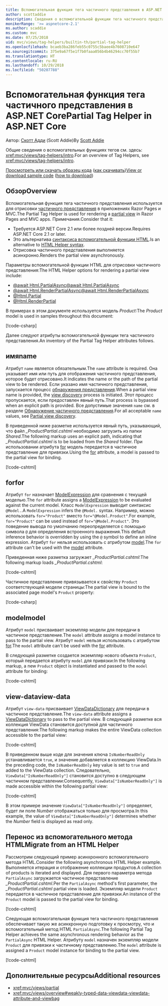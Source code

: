 ```yaml
---
title: Вспомогательная функция тега частичного представления в ASP.NET Core
author: scottaddie
description: Сведения о вспомогательной функции тега частичного представления в ASP.NET и роли каждого из его атрибутов в отрисовке частичного представления.
monikerRange: '>= aspnetcore-2.1'
ms.author: scaddie
ms.custom: mvc
ms.date: 07/25/2018
uid: mvc/views/tag-helpers/builtin-th/partial-tag-helper
ms.openlocfilehash: bcaeb3ba286feb55c0755c5baee4b7608710e647
ms.sourcegitcommit: 375e9a67f5e1f7b0faaa056b4b46294cc70f55b7
ms.translationtype: HT
ms.contentlocale: ru-RU
ms.lasthandoff: 10/29/2018
ms.locfileid: "50207788"
---
```

# <a name="partial-tag-helper-in-aspnet-core"></a><span data-ttu-id="dc841-103">Вспомогательная функция тега частичного представления в ASP.NET Core</span><span class="sxs-lookup"><span data-stu-id="dc841-103">Partial Tag Helper in ASP.NET Core</span></span>

<span data-ttu-id="dc841-104">Автор: [Скотт Адди](https://github.com/scottaddie) (Scott Addie)</span><span class="sxs-lookup"><span data-stu-id="dc841-104">By [Scott Addie](https://github.com/scottaddie)</span></span>

<span data-ttu-id="dc841-105">Общие сведения о вспомогательных функциях тегов см. здесь: <xref:mvc/views/tag-helpers/intro>.</span><span class="sxs-lookup"><span data-stu-id="dc841-105">For an overview of Tag Helpers, see <xref:mvc/views/tag-helpers/intro>.</span></span>

<span data-ttu-id="dc841-106">[Просмотреть или скачать образец кода](https://github.com/aspnet/Docs/tree/master/aspnetcore/mvc/views/tag-helpers/built-in/samples) ([как скачивать](xref:index#how-to-download-a-sample))</span><span class="sxs-lookup"><span data-stu-id="dc841-106">[View or download sample code](https://github.com/aspnet/Docs/tree/master/aspnetcore/mvc/views/tag-helpers/built-in/samples) ([how to download](xref:index#how-to-download-a-sample))</span></span>

## <a name="overview"></a><span data-ttu-id="dc841-107">Обзор</span><span class="sxs-lookup"><span data-stu-id="dc841-107">Overview</span></span>

<span data-ttu-id="dc841-108">Вспомогательная функция тега частичного представления используется для отрисовки [частичного представления](xref:mvc/views/partial) в приложениях Razor Pages и MVC.</span><span class="sxs-lookup"><span data-stu-id="dc841-108">The Partial Tag Helper is used for rendering a [partial view](xref:mvc/views/partial) in Razor Pages and MVC apps.</span></span> <span data-ttu-id="dc841-109">Примечания.</span><span class="sxs-lookup"><span data-stu-id="dc841-109">Consider that it:</span></span>

* <span data-ttu-id="dc841-110">Требуется ASP.NET Core 2.1 или более поздней версии.</span><span class="sxs-lookup"><span data-stu-id="dc841-110">Requires ASP.NET Core 2.1 or later.</span></span>
* <span data-ttu-id="dc841-111">Это альтернатива [синтаксиса вспомогательной функции HTML](xref:mvc/views/partial#reference-a-partial-view).</span><span class="sxs-lookup"><span data-stu-id="dc841-111">Is an alternative to [HTML Helper syntax](xref:mvc/views/partial#reference-a-partial-view).</span></span>
* <span data-ttu-id="dc841-112">Отрисовка частичного представления выполняется асинхронно.</span><span class="sxs-lookup"><span data-stu-id="dc841-112">Renders the partial view asynchronously.</span></span>

<span data-ttu-id="dc841-113">Параметры вспомогательной функции HTML для отрисовки частичного представления:</span><span class="sxs-lookup"><span data-stu-id="dc841-113">The HTML Helper options for rendering a partial view include:</span></span>

* [<span data-ttu-id="dc841-114">@await Html.PartialAsync</span><span class="sxs-lookup"><span data-stu-id="dc841-114">@await Html.PartialAsync</span></span>](/dotnet/api/microsoft.aspnetcore.mvc.rendering.htmlhelperpartialextensions.partialasync)
* [<span data-ttu-id="dc841-115">@await Html.RenderPartialAsync</span><span class="sxs-lookup"><span data-stu-id="dc841-115">@await Html.RenderPartialAsync</span></span>](/dotnet/api/microsoft.aspnetcore.mvc.rendering.htmlhelperpartialextensions.renderpartialasync)
* [@Html.Partial](/dotnet/api/microsoft.aspnetcore.mvc.rendering.htmlhelperpartialextensions.partial)
* [@Html.RenderPartial](/dotnet/api/microsoft.aspnetcore.mvc.rendering.htmlhelperpartialextensions.renderpartial)

<span data-ttu-id="dc841-116">В примерах в этом документе используется модель *Product*:</span><span class="sxs-lookup"><span data-stu-id="dc841-116">The *Product* model is used in samples throughout this document:</span></span>

[!code-csharp[](samples/TagHelpersBuiltIn/Models/Product.cs)]

<span data-ttu-id="dc841-117">Далее следуют атрибуты вспомогательной функции тега частичного представления.</span><span class="sxs-lookup"><span data-stu-id="dc841-117">An inventory of the Partial Tag Helper attributes follows.</span></span>

## <a name="name"></a><span data-ttu-id="dc841-118">имя</span><span class="sxs-lookup"><span data-stu-id="dc841-118">name</span></span>

<span data-ttu-id="dc841-119">Атрибут `name` является обязательным.</span><span class="sxs-lookup"><span data-stu-id="dc841-119">The `name` attribute is required.</span></span> <span data-ttu-id="dc841-120">Она указывает имя или путь для отображения частичного представления, которое будет отрисовано.</span><span class="sxs-lookup"><span data-stu-id="dc841-120">It indicates the name or the path of the partial view to be rendered.</span></span> <span data-ttu-id="dc841-121">Если указано имя частичного представления, запускается процесс [обнаружения представления](xref:mvc/views/overview#view-discovery).</span><span class="sxs-lookup"><span data-stu-id="dc841-121">When a partial view name is provided, the [view discovery](xref:mvc/views/overview#view-discovery) process is initiated.</span></span> <span data-ttu-id="dc841-122">Этот процесс пропускается, если предоставлен явный путь.</span><span class="sxs-lookup"><span data-stu-id="dc841-122">That process is bypassed when an explicit path is provided.</span></span> <span data-ttu-id="dc841-123">Все допустимые значения `name` см. в разделе [Обнаружение частичного представления](xref:mvc/views/partial#partial-view-discovery).</span><span class="sxs-lookup"><span data-stu-id="dc841-123">For all acceptable `name` values, see [Partial view discovery](xref:mvc/views/partial#partial-view-discovery).</span></span>

<span data-ttu-id="dc841-124">В приведенной ниже разметке используется явный путь, указывающий, что файл *_ProductPartial.cshtml* необходимо загрузить из папки *Shared*.</span><span class="sxs-lookup"><span data-stu-id="dc841-124">The following markup uses an explicit path, indicating that *_ProductPartial.cshtml* is to be loaded from the *Shared* folder.</span></span> <span data-ttu-id="dc841-125">При использовании атрибута [for](#for) модель передается в частичное представление для привязки.</span><span class="sxs-lookup"><span data-stu-id="dc841-125">Using the [for](#for) attribute, a model is passed to the partial view for binding.</span></span>

[!code-cshtml[](samples/TagHelpersBuiltIn/Pages/Product.cshtml?name=snippet_Name)]

## <a name="for"></a><span data-ttu-id="dc841-126">for</span><span class="sxs-lookup"><span data-stu-id="dc841-126">for</span></span>

<span data-ttu-id="dc841-127">Атрибут `for` назначает [ModelExpression](/dotnet/api/microsoft.aspnetcore.mvc.viewfeatures.modelexpression) для сравнения с текущей моделью.</span><span class="sxs-lookup"><span data-stu-id="dc841-127">The `for` attribute assigns a [ModelExpression](/dotnet/api/microsoft.aspnetcore.mvc.viewfeatures.modelexpression) to be evaluated against the current model.</span></span> <span data-ttu-id="dc841-128">Класс `ModelExpression` выводит синтаксис `@Model.`.</span><span class="sxs-lookup"><span data-stu-id="dc841-128">A `ModelExpression` infers the `@Model.` syntax.</span></span> <span data-ttu-id="dc841-129">Например, можно использовать `for="Product"` вместо `for="@Model.Product"`.</span><span class="sxs-lookup"><span data-stu-id="dc841-129">For example, `for="Product"` can be used instead of `for="@Model.Product"`.</span></span> <span data-ttu-id="dc841-130">Это поведение вывода по умолчанию переопределяется с помощью символа `@` для определения встроенного выражения.</span><span class="sxs-lookup"><span data-stu-id="dc841-130">This default inference behavior is overridden by using the `@` symbol to define an inline expression.</span></span> <span data-ttu-id="dc841-131">Атрибут `for` нельзя использовать с атрибутом [model](#model).</span><span class="sxs-lookup"><span data-stu-id="dc841-131">The `for` attribute can't be used with the [model](#model) attribute.</span></span>

<span data-ttu-id="dc841-132">Приведенная ниже разметка загружает *_ProductPartial.cshtml*:</span><span class="sxs-lookup"><span data-stu-id="dc841-132">The following markup loads *_ProductPartial.cshtml*:</span></span>

[!code-cshtml[](samples/TagHelpersBuiltIn/Pages/Product.cshtml?name=snippet_For)]

<span data-ttu-id="dc841-133">Частичное представление привязывается к свойству `Product` соответствующей модели страницы:</span><span class="sxs-lookup"><span data-stu-id="dc841-133">The partial view is bound to the associated page model's `Product` property:</span></span>

[!code-csharp[](samples/TagHelpersBuiltIn/Pages/Product.cshtml.cs?highlight=8)]

## <a name="model"></a><span data-ttu-id="dc841-134">model</span><span class="sxs-lookup"><span data-stu-id="dc841-134">model</span></span>

<span data-ttu-id="dc841-135">Атрибут `model` присваивает экземпляр модели для передачи в частичное представление.</span><span class="sxs-lookup"><span data-stu-id="dc841-135">The `model` attribute assigns a model instance to pass to the partial view.</span></span> <span data-ttu-id="dc841-136">Атрибут `model` нельзя использовать с атрибутом [for](#for).</span><span class="sxs-lookup"><span data-stu-id="dc841-136">The `model` attribute can't be used with the [for](#for) attribute.</span></span>

<span data-ttu-id="dc841-137">В следующей разметке создается экземпляр нового объекта `Product`, который передается атрибуту `model` для привязки:</span><span class="sxs-lookup"><span data-stu-id="dc841-137">In the following markup, a new `Product` object is instantiated and passed to the `model` attribute for binding:</span></span>

[!code-cshtml[](samples/TagHelpersBuiltIn/Pages/Product.cshtml?name=snippet_Model)]

## <a name="view-data"></a><span data-ttu-id="dc841-138">view-data</span><span class="sxs-lookup"><span data-stu-id="dc841-138">view-data</span></span>

<span data-ttu-id="dc841-139">Атрибут `view-data` присваивает [ViewDataDictionary](/dotnet/api/microsoft.aspnetcore.mvc.viewfeatures.viewdatadictionary) для передачи в частичное представление.</span><span class="sxs-lookup"><span data-stu-id="dc841-139">The `view-data` attribute assigns a [ViewDataDictionary](/dotnet/api/microsoft.aspnetcore.mvc.viewfeatures.viewdatadictionary) to pass to the partial view.</span></span> <span data-ttu-id="dc841-140">В следующей разметке вся коллекция ViewData становится доступной для частичного представления:</span><span class="sxs-lookup"><span data-stu-id="dc841-140">The following markup makes the entire ViewData collection accessible to the partial view:</span></span>

[!code-cshtml[](samples/TagHelpersBuiltIn/Pages/Product.cshtml?name=snippet_ViewData&highlight=5-)]

<span data-ttu-id="dc841-141">В приведенном выше коде для значения ключа `IsNumberReadOnly` устанавливается `true`, и значение добавляется в коллекцию ViewData.</span><span class="sxs-lookup"><span data-stu-id="dc841-141">In the preceding code, the `IsNumberReadOnly` key value is set to `true` and added to the ViewData collection.</span></span> <span data-ttu-id="dc841-142">Следовательно, `ViewData["IsNumberReadOnly"]` становится доступно в следующем частичном представлении:</span><span class="sxs-lookup"><span data-stu-id="dc841-142">Consequently, `ViewData["IsNumberReadOnly"]` is made accessible within the following partial view:</span></span>

[!code-cshtml[](samples/TagHelpersBuiltIn/Pages/Shared/_ProductViewDataPartial.cshtml?highlight=5)]

<span data-ttu-id="dc841-143">В этом примере значение `ViewData["IsNumberReadOnly"]` определяет, будет ли поле *Number* отображаться только для просмотра.</span><span class="sxs-lookup"><span data-stu-id="dc841-143">In this example, the value of `ViewData["IsNumberReadOnly"]` determines whether the *Number* field is displayed as read only.</span></span>

## <a name="migrate-from-an-html-helper"></a><span data-ttu-id="dc841-144">Перенос из вспомогательного метода HTML</span><span class="sxs-lookup"><span data-stu-id="dc841-144">Migrate from an HTML Helper</span></span>

<span data-ttu-id="dc841-145">Рассмотрим следующий пример асинхронного вспомогательного метода HTML.</span><span class="sxs-lookup"><span data-stu-id="dc841-145">Consider the following asynchronous HTML Helper example.</span></span> <span data-ttu-id="dc841-146">Выполняется итерация и отображение коллекции продуктов.</span><span class="sxs-lookup"><span data-stu-id="dc841-146">A collection of products is iterated and displayed.</span></span> <span data-ttu-id="dc841-147">Для первого параметра метода `PartialAsync` загружается частичное представление *_ProductPartial.cshtml*.</span><span class="sxs-lookup"><span data-stu-id="dc841-147">Per the `PartialAsync` method's first parameter, the *_ProductPartial.cshtml* partial view is loaded.</span></span> <span data-ttu-id="dc841-148">Экземпляр модели `Product` передается в частичное представление для привязки.</span><span class="sxs-lookup"><span data-stu-id="dc841-148">An instance of the `Product` model is passed to the partial view for binding.</span></span>

[!code-cshtml[](samples/TagHelpersBuiltIn/Pages/Products.cshtml?name=snippet_HtmlHelper&highlight=3)]

<span data-ttu-id="dc841-149">Следующая вспомогательная функция тега частичного представления обеспечивает такую же асинхронную подготовку к просмотру, что и вспомогательный метод HTML `PartialAsync`.</span><span class="sxs-lookup"><span data-stu-id="dc841-149">The following Partial Tag Helper achieves the same asynchronous rendering behavior as the `PartialAsync` HTML Helper.</span></span> <span data-ttu-id="dc841-150">Атрибуту `model` назначен экземпляр модели `Product` для привязки к частичному представлению.</span><span class="sxs-lookup"><span data-stu-id="dc841-150">The `model` attribute is assigned a `Product` model instance for binding to the partial view.</span></span>

[!code-cshtml[](samples/TagHelpersBuiltIn/Pages/Products.cshtml?name=snippet_TagHelper&highlight=3)]

## <a name="additional-resources"></a><span data-ttu-id="dc841-151">Дополнительные ресурсы</span><span class="sxs-lookup"><span data-stu-id="dc841-151">Additional resources</span></span>

* <xref:mvc/views/partial>
* <xref:mvc/views/overview#weakly-typed-data-viewdata-viewdata-attribute-and-viewbag>
